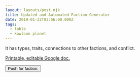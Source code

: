 ```yaml
---
layout: layouts/post.njk
title: Updated and Automated Faction Generator
date: 2019-01-22T02:56:00.000Z
tags:
  - table
  - kowloon planet
---
```

It has types, traits, connections to other factions, and conflict.

<a href="https://docs.google.com/document/d/12msnB7Jky8AKm_qQEP6f64XHtKMYlZBKC3w_pvhp4uA/edit?usp=sharing">Printable, editable Google doc.</a>

<button onclick="selectRandomB5j()">Push for faction.</button>
<div id="outputTextB5j">
</div>
<script>function r(x){return Math.floor(Math.random() * x);} function selectRandomB5j(){document.getElementById('outputTextB5j').innerHTML = `This faction is made up of `+[`public librarians`,`secret librarians `,`public relic archivists`,`secret relic archivists `,`archive/library destroyers`,`cartographers`,`researchers wishing to end a disease`,`scholars who have discovered how to kill a major god`,`recyclers of artifacts/junk`,`engineers seeking a modernized city-state`,`city guard/police`,`agents of emperor removing dissidents`,`tax collectors`,`military base of foreign government`,`bandit gang`,`raiders`,`mercenary company`,`bounty hunters`,`independent pirates`,`pirates in service of royalty`,`gentlemen thieves`,`thieves who serve the poor`,`burglars`,`grifters `,`outlaws who are guilty of heinous crimes`,`outlaws who are guilty of easily forgiven crimes`,`outlaws who are scapegoats`,`deserters`,`mafia (roll again for their front.)`,`wilderness guides`,`dungeon guides`,`scavengers of cramped spaces`,`scavengers of open spaces`,`explorer's guild`,`sponsered explorers`,`wealthy thrill seekers who simply must eat a god`,`wealthy thrill seekers who simply must fill their anterooms with impressive antiques`,`wealthy thrill seekers who simply must eat horrible monsters`,`wealthy thrill seekers who simply must eat anything interesting`,`builders (maintenance/repair)`,`restoration builders`,`builders who use dungeon materials `,`builders who are converting the megadungeon into a refuge for the poor`,`builders who are converting the megadungeon into a refuge for criminals who take an oath of loyalty`,`builders who are converting the megadungeon into a refuge for oppressed women`,`builders who are converting the megadungeon into a refuge for minorities`,`builders who are converting the megadungeon into a refuge for magic-users`,`builders who are converting the megadungeon into a refuge for anarchists`,`demolitionists`,`church crusaders`,`cult of a petty god`,`standard/popular church`,`heretical sect`,`pilgrims`,`escaped nuns`,`escaped monks`,`placaters of petty gods`,`awakeners of a dying god `,`members empowered by a petty god`,`killers of petty gods`,`refugees of oppressive government`,`refugees of the dungeon`,`aliens who crashed`,`aliens who are researching but avoiding interference`,`aliens who are gathering people for exodus to a better place… they say`,`aliens who are experimenting on basically anything`,`foreigners from the furthest side of the planet`,`escaped slaves`,`nomads`,`merchants from a caravan/ship`,`local merchants`,`local merchants of beer/wine/cider/cigarettes/liquor/water/drugs/other illicit goods `,`a poor and desperate drug den `,`a rich and exotic drug den`,`food/water hoarders/rationers`,`noble who wants his/her own territory`,`overthrown nobles of a city state who wish to reclaim homeland`,`overthrown nobles of a city state who don't care anymore`,`disgraced, indebted noble and remaining retainers`,`dreamers of a shared, grim dream `,`dreamers of a shared, promising dream`,`revolutionaries seeking to overthrow a city-state`,`conspirators manipulating politics`,`conspirators maintaining status quo`,`beast/monster trainers`,`quarantiners of dungeon creatures`,`taxidermists`,`preservers of wilderness ecology`,`botanist-gardeners`,`producers/gatherers of beer/wine/cider/cigarettes/liquor/drugs/other questionable goods`,`spies pretending to be an acting troupe`,`spies pretending to be a music troupe`,`spies pretending to be a circus`,`spies pretending to be prostitutes`,`transhumans seeking body modification and mutation`,`seers`,`seers (actually witches)`,`seers (actually wizards)`,`miners following rumors of ore`,`intelligent, pacifistic, covered in white powder, undead. (roll again for their front.)`][r(100)]+`. It `+[`acts through other faction(s)`,`acts through others`,`is aloof but avoids harm`,`always whispers`,`welcomes anyone`,`is made of monsters`,`avoids buildings`,`avoids sunlight`,`avoids moonlight`,`benefits from the suffering of others`,`is blunt, honest, and pragmatic`,`is brutal`,`is calming`,`cannot progress`,`is a caravan in employ of [random other faction]`,`causes ruination`,`is a charity`,`collects and produces books about its expertise`,`collects garbage/ruin and makes it into something better`,`contracts with underdark/dungeon dwellers`,`is controlled by others, far away`,`is counterpart to another faction`,`is dead or dying`,`deconstructs`,`is decorated/fancy`,`desecrates holiness`,`desires hatred`,`is disorganized and barely functional`,`makes disposable, temporary efforts`,`has dysfunctional infighting`,`employs harnesses`,`has endless hunger/need`,`enslaves all members`,`entraps the curious`,`has an evil/chaotic influence`,`is fake/false`,`is not observant `,`is generous`,`thinks on the grand scale`,`is hated but protected by law`,`has terrible disease/curse`,`helps downtrodden`,`holds others to high standards`,`has a horrible philosophy`,`has a horrific past`,`hunts and harvests outside city`,`is incredibly wealthy`,`seeks justice at any cost`,`knows future`,`is lethal`,`makes sacrifices`,`is made of masters and slaves`,`is motivated by deity`,`is motivated by old grudge`,`is motivated by old oath`,`needs flesh and bones`,`negotiates with monsters`,`has objects powered by heat/steam/fire`,`is obsessed with something stolen from it`,`is obsessed with time management`,`is obsessed with wind patterns`,`is obsessed with record-keeping`,`is oldest faction`,`only allows use of that which is worthy`,`values only profit`,`is opposite of the standard or expectation`,`is overly-organized and clean`,`is pacifistic`,`engages in painful work`,`seeks pleasure/intoxication/seduction`,`prefers antiques, forgotten things`,`prioritizes supernatural/philosophical`,`pursues perfection`,`has a rapidly-growing membership`,`records history of itself`,`recycles its own materials`,`is regimented`,`requires a piece of each member`,`revives abandoned areas`,`is abrupt/rude`,`is secretive about everything`,`seeks to equalize others`,`specializes in small things`,`takes its specialty to a monstrous extreme`,`spies or steals information`,`steals from other factions`,`is stealth-focused`,`has strict internal laws`,`strikes first and hard when a threat is sensed`,`is the very best`,`does theoretical work`,`trades with monsters`,`is trustworthy`,`uses very large objects`,`has very few members/is exclusive`,`is very subtle and inoffensive`,`has volatile explosives`,`is wholesome`,`constantly uses wild beasts`,`worships horrible thing(s)`][r(100)]+`. It has the aspect of a `+[`ape`,`badger`,`bear`,`bulldog`,`butterfly`,`camel`,`cat`,`chameleon`,`cheetah`,`chicken`,`lion`,`mole`,`moth`,`mule`,`octopus`,`owl`,`parrot`,`peacock`,`penguin`,`pig`,`chipmunk`,`clam`,`cobra`,`cockroach`,`cow`,`crocodile`,`crow`,`deer`,`dolphin`,`dove`,`piranha`,`possum`,`python`,`rabbit`,`rat`,`rattlesnake`,`robin`,`rooster`,`shark`,`sheep`,`elephant`,`firefly`,`fox`,`giraffe`,`goat`,`hamster`,`hawk`,`hound`,`hyena`,`leech`,`skunk`,`sloth/snail`,`spider`,`squid`,`swan`,`tick`,`toad`,`turtle`,`vulture`,`wolf`][r(60)]+`. The leader is `+[`kind`,`careless`,`lazy`,`cautious`,`modest`,`cheerful`,`nosy`,`courteous`,`prankish`,`dishonest`,`rude`,`forgiving`,`suspicious`,`friendly`,`talkative`,`helpful`,`trusting`,`honest`,`wasteful`][r(19)]+`. It `+[`is secretly`,`ally of`,`temporary ally of`,`was once ally of`,`in criminal business with`,`needs help from`,`owes`,`does business with`,`bribes`,`supplies`,`respects`,`created`,`once saved`,`has information about`,`suspicious of`,`unwillingly shares power with`,`wants to possess`,`once betrayed`,`scares`,`hates`][r(20)]+` faction `+[`1`,`2`,`3`,`4`,`5`,`6`,`7`,`8`,`9`,`10`][r(10)]+` and `+[`is secretly`,`ally of`,`temporary ally of`,`was once ally of`,`in criminal business with`,`needs help from`,`owes`,`does business with`,`bribes`,`supplies`,`respects`,`created`,`once saved`,`has information about`,`suspicious of`,`unwillingly shares power with`,`wants to possess`,`once betrayed`,`scares`,`hates`][r(20)]+` faction `+[`1`,`2`,`3`,`4`,`5`,`6`,`7`,`8`,`9`,`10`][r(10)]+`. Optional source of conflict: `+[`deception.`,`sex.`,`murder.`,`theft.`,`addiction.`,`ambition.`,`insanity.`,`love.`,`paranoia.`,`oppression.`,`jealousy.`,`forgotten.`][r(12)]}</script>
